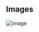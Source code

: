 ## Images

![image](https://github.com/user-attachments/assets/17420e06-b794-4eb7-bbbf-b0072883c292)
